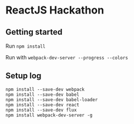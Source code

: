 # ReactJS Hackathon

## Getting started

Run `npm install`

Run with `webpack-dev-server --progress --colors`


## Setup log

```
npm install --save-dev webpack
npm install --save-dev babel
npm install --save-dev babel-loader
npm install --save-dev react
npm install --save-dev flux
npm install webpack-dev-server -g
```
